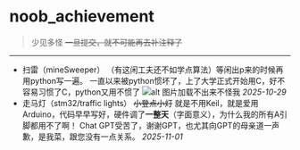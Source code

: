 # noob_achievement
> 少见多怪
~~一旦提交，就不可能再去补注释了~~
---
- 扫雷（mineSweeper）
（有这闲工夫还不如学点算法）等闲出p来的时候再用python写一遍。
一直以来被python惯坏了，上了大学正式开始用C，好不容易习惯了C，python又用不惯了
![alt 图片加载不出来不怪我](https://www.qstheory.cn/titlepic/112461/1124618602_1560412405448_title0h.jpg)
*2025-10-29*
- 走马灯（stm32/traffic lights）
~~小登点小灯~~
就是不用Keil，就是爱用Arduino，代码早早写好，硬件调了**一整天**（字面意义），为什么我的所有A引脚都用不了啊！
Chat GPT受苦了，谢谢GPT，也尤其向GPT的母亲道一声歉，是我菜，跟您没有一点关系。
*2025-11-01*
